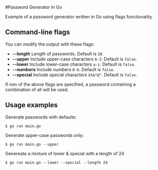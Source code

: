 #Password Generator In Go

Example of a password generator written in Go using flags functionality.

## Command-line flags

You can modify the output with these flags:

- **--length**	Length of passwords. Default is `20`.
- **--upper**	Include upper-case characters `A-Z`. Default is `false`.
- **--lower**	Include lower-case characters `a-z`. Default is `false`.
- **--numbers**	Include numbers `0-9`. Default is `false`.
- **--special**	Include special characters `$%&*@^`. Default is `false`.

If non of the above flags are specified, a password containing a combination of all will be used.

## Usage examples

Generate passwords with defaults:

	$ go run main.go

Generate upper-case passwords only:

	$ go run main.go --upper

Genereate a mixture of lower & special with a length of 24

	$ go run main.go --lower --special --length 24